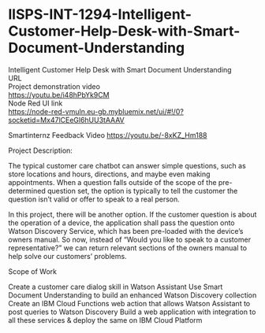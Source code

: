# llSPS-INT-1294-Intelligent-Customer-Help-Desk-with-Smart-Document-Understanding
Intelligent Customer Help Desk with Smart Document Understanding<br/>
URL<br/>
Project demonstration video  
https://youtu.be/i48hPbYk9CM  
Node Red UI link<br/>
https://node-red-vmuln.eu-gb.mybluemix.net/ui/#!/0?socketid=Mx47lCEeGl6hUU3tAAAV

Smartinternz Feedback Video
https://youtu.be/-8xKZ_Hm188


Project Description:

The typical customer care chatbot can answer simple questions, such as store locations and hours, directions, and maybe even making appointments. When a question falls outside of the scope of the pre-determined question set, the option is typically to tell the customer the question isn’t valid or offer to speak to a real person.  

In this project, there will be another option. If the customer question is about the operation of a device, the application shall pass the question onto Watson Discovery Service, which has been pre-loaded with the device’s owners manual. So now, instead of “Would you like to speak to a customer representative?” we can return relevant sections of the owners manual to help solve our customers’ problems.


Scope of Work

Create a customer care dialog skill in Watson Assistant
Use Smart Document Understanding to build an enhanced Watson Discovery collection
Create an IBM Cloud Functions web action that allows Watson Assistant to post queries to Watson Discovery
Build a web application with integration to all these services & deploy the same on IBM Cloud Platform
